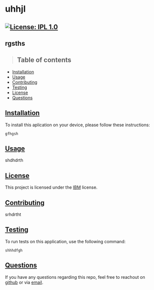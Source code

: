 # **uhhjl**

## [![License: IPL 1.0](https://img.shields.io/badge/License-IPL_1.0-blue.svg)](https://opensource.org/licenses/IPL-1.0)

## **rgsths**


>## Table of contents

- [Installation](#installation)
- [Usage](#usage)
- [Contributing](#contributing)
- [Testing](#testing)
- [License](#license)
- [Questions](#questions)

## [**Installation**](#table-of-contents)

To install this aplication on your device, please follow these instructions:

```
gfhgsh
```


## [**Usage**](#table-of-contents)
shdhdrth


## [**License**](#table-of-contents)
This project is licensed under the [IBM](https://opensource.org/licenses/IPL-1.0) license.

## [**Contributing**](#table-of-contents)
srhdrtht

## [**Testing**](#table-of-contents)

To run tests on this application, use the following command:

```
shhhdfgh
```

## [**Questions**](#table-of-contents)

If you have any questions regarding this repo, feel free to reachout on [github](hshgdh) or via [email](shgdhf).


